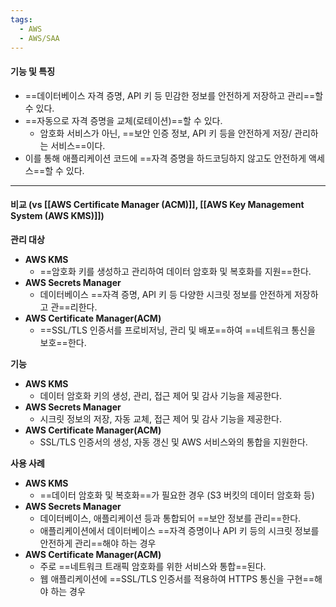 ```yaml
---
tags:
  - AWS
  - AWS/SAA
---
```


#### 기능 및 특징

- ==데이터베이스 자격 증명, API 키 등 민감한 정보를 안전하게 저장하고 관리==할 수 있다.
- ==자동으로 자격 증명을 교체(로테이션)==할 수 있다.
	- 암호화 서비스가 아닌, ==보안 인증 정보, API 키 등을 안전하게 저장/ 관리하는 서비스==이다.
- 이를 통해 애플리케이션 코드에 ==자격 증명을 하드코딩하지 않고도 안전하게 액세스==할 수 있다.

---

#### 비교 (vs [[AWS Certificate Manager (ACM)]], [[AWS Key Management System (AWS KMS)]])

**관리 대상**

- **AWS KMS**
	-  ==암호화 키를 생성하고 관리하여 데이터 암호화 및 복호화를 지원==한다.
- **AWS Secrets Manager**
	-  데이터베이스 ==자격 증명, API 키 등 다양한 시크릿 정보를 안전하게 저장하고 관==리한다.
- **AWS Certificate Manager(ACM)**
	-  ==SSL/TLS 인증서를 프로비저닝, 관리 및 배포==하여 ==네트워크 통신을 보호==한다.


**기능**

- **AWS KMS**
	-  데이터 암호화 키의 생성, 관리, 접근 제어 및 감사 기능을 제공한다.
- **AWS Secrets Manager**
	-  시크릿 정보의 저장, 자동 교체, 접근 제어 및 감사 기능을 제공한다.
- **AWS Certificate Manager(ACM)**
	-  SSL/TLS 인증서의 생성, 자동 갱신 및 AWS 서비스와의 통합을 지원한다.


**사용 사례**

- **AWS KMS**
	- ==데이터 암호화 및 복호화==가 필요한 경우
	  (S3 버킷의 데이터 암호화 등)
- **AWS Secrets Manager**
	- 데이터베이스, 애플리케이션 등과 통합되어 ==보안 정보를 관리==한다.
	- 애플리케이션에서 데이터베이스 ==자격 증명이나 API 키 등의 시크릿 정보를 안전하게 관리==해야 하는 경우
- **AWS Certificate Manager(ACM)**
	- 주로 ==네트워크 트래픽 암호화를 위한 서비스와 통합==된다.
	- 웹 애플리케이션에 ==SSL/TLS 인증서를 적용하여 HTTPS 통신을 구현==해야 하는 경우